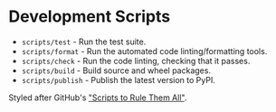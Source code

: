 # Development Scripts

* `scripts/test` - Run the test suite.
* `scripts/format` - Run the automated code linting/formatting tools.
* `scripts/check` - Run the code linting, checking that it passes.
* `scripts/build` - Build source and wheel packages.
* `scripts/publish` - Publish the latest version to PyPI.

Styled after GitHub's ["Scripts to Rule Them All"](https://github.com/github/scripts-to-rule-them-all).
